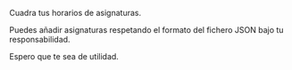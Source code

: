 Cuadra tus horarios de asignaturas.

Puedes añadir asignaturas respetando el formato del fichero JSON bajo tu responsabilidad.

Espero que te sea de utilidad.

